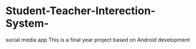 # Student-Teacher-Interection-System-
social media app
This is a final year project based on Android development
